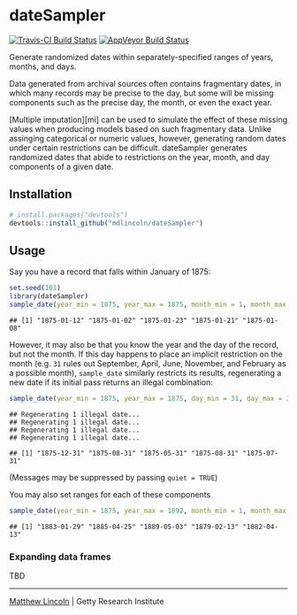 
dateSampler
===========

[![Travis-CI Build Status](https://travis-ci.org/mdlincoln/dateSampler.svg?branch=master)](https://travis-ci.org/mdlincoln/dateSampler) [![AppVeyor Build Status](https://ci.appveyor.com/api/projects/status/github/mdlincoln/dateSampler?branch=master&svg=true)](https://ci.appveyor.com/project/mdlincoln/dateSampler)

Generate randomized dates within separately-specified ranges of years, months, and days.

Data generated from archival sources often contains fragmentary dates, in which many records may be precise to the day, but some will be missing components such as the precise day, the month, or even the exact year.

\[Multiple imputation\]\[mi\] can be used to simulate the effect of these missing values when producing models based on such fragmentary data. Unlike assinging categorical or numeric values, however, generating random dates under certain restrictions can be difficult. dateSampler generates randomized dates that abide to restrictions on the year, month, and day components of a given date.

Installation
------------

``` r
# install.packages("devtools")
devtools::install_github("mdlincoln/dateSampler")
```

Usage
-----

Say you have a record that falls within January of 1875:

``` r
set.seed(101)
library(dateSampler)
sample_date(year_min = 1875, year_max = 1875, month_min = 1, month_max = 1, n = 5)
```

    ## [1] "1875-01-12" "1875-01-02" "1875-01-23" "1875-01-21" "1875-01-08"

However, it may also be that you know the year and the day of the record, but not the month. If this day happens to place an implicit restriction on the month (e.g. `31` rules out September, April, June, November, and February as a possible month), `sample_date` similarly restricts its results, regenerating a new date if its initial pass returns an illegal combination:

``` r
sample_date(year_min = 1875, year_max = 1875, day_min = 31, day_max = 31, n = 5)
```

    ## Regenerating 1 illegal date...
    ## Regenerating 1 illegal date...
    ## Regenerating 1 illegal date...
    ## Regenerating 1 illegal date...

    ## [1] "1875-12-31" "1875-08-31" "1875-05-31" "1875-08-31" "1875-07-31"

(Messages may be suppressed by passing `quiet = TRUE`)

You may also set ranges for each of these components

``` r
sample_date(year_min = 1875, year_max = 1892, month_min = 1, month_max = 5, n = 5)
```

    ## [1] "1883-01-29" "1885-04-25" "1889-05-03" "1879-02-13" "1882-04-13"

### Expanding data frames

TBD

------------------------------------------------------------------------

[Matthew Lincoln](http://matthewlincoln.net) | Getty Research Institute
